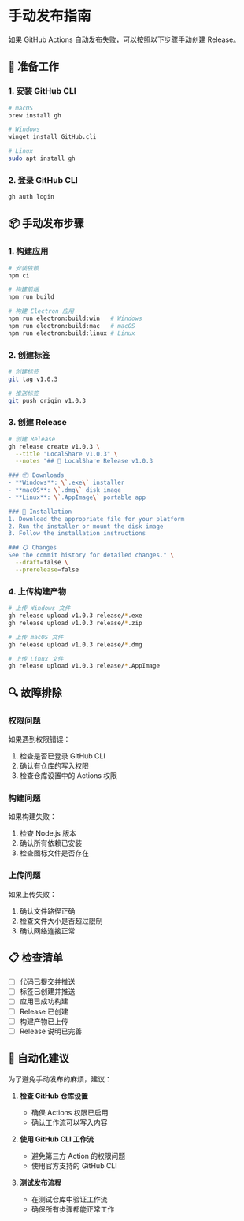 # 手动发布指南

如果 GitHub Actions 自动发布失败，可以按照以下步骤手动创建 Release。

## 🔧 准备工作

### 1. 安装 GitHub CLI
```bash
# macOS
brew install gh

# Windows
winget install GitHub.cli

# Linux
sudo apt install gh
```

### 2. 登录 GitHub CLI
```bash
gh auth login
```

## 📦 手动发布步骤

### 1. 构建应用
```bash
# 安装依赖
npm ci

# 构建前端
npm run build

# 构建 Electron 应用
npm run electron:build:win   # Windows
npm run electron:build:mac   # macOS
npm run electron:build:linux # Linux
```

### 2. 创建标签
```bash
# 创建标签
git tag v1.0.3

# 推送标签
git push origin v1.0.3
```

### 3. 创建 Release
```bash
# 创建 Release
gh release create v1.0.3 \
  --title "LocalShare v1.0.3" \
  --notes "## 🚀 LocalShare Release v1.0.3

### 📦 Downloads
- **Windows**: \`.exe\` installer
- **macOS**: \`.dmg\` disk image
- **Linux**: \`.AppImage\` portable app

### 🔧 Installation
1. Download the appropriate file for your platform
2. Run the installer or mount the disk image
3. Follow the installation instructions

### 📋 Changes
See the commit history for detailed changes." \
  --draft=false \
  --prerelease=false
```

### 4. 上传构建产物
```bash
# 上传 Windows 文件
gh release upload v1.0.3 release/*.exe
gh release upload v1.0.3 release/*.zip

# 上传 macOS 文件
gh release upload v1.0.3 release/*.dmg

# 上传 Linux 文件
gh release upload v1.0.3 release/*.AppImage
```

## 🔍 故障排除

### 权限问题
如果遇到权限错误：
1. 检查是否已登录 GitHub CLI
2. 确认有仓库的写入权限
3. 检查仓库设置中的 Actions 权限

### 构建问题
如果构建失败：
1. 检查 Node.js 版本
2. 确认所有依赖已安装
3. 检查图标文件是否存在

### 上传问题
如果上传失败：
1. 确认文件路径正确
2. 检查文件大小是否超过限制
3. 确认网络连接正常

## 📋 检查清单

- [ ] 代码已提交并推送
- [ ] 标签已创建并推送
- [ ] 应用已成功构建
- [ ] Release 已创建
- [ ] 构建产物已上传
- [ ] Release 说明已完善

## 🚀 自动化建议

为了避免手动发布的麻烦，建议：

1. **检查 GitHub 仓库设置**
   - 确保 Actions 权限已启用
   - 确认工作流可以写入内容

2. **使用 GitHub CLI 工作流**
   - 避免第三方 Action 的权限问题
   - 使用官方支持的 GitHub CLI

3. **测试发布流程**
   - 在测试仓库中验证工作流
   - 确保所有步骤都能正常工作 